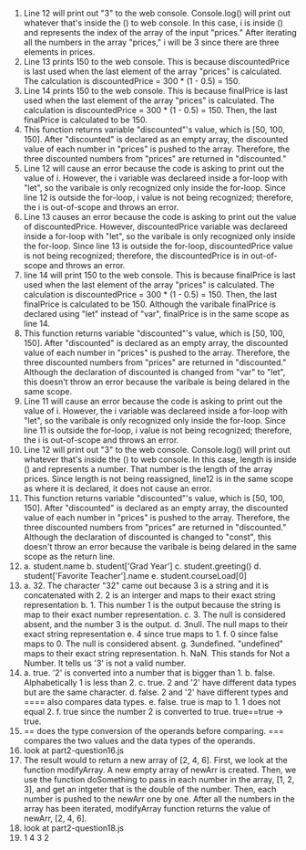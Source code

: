 1. Line 12 will print out "3" to the web console. Console.log()
   will print out whatever that's inside the () to web console. In this case, 
   i is inside () and represents the index of the array of the input "prices." 
   After iterating all the numbers in the array "prices," i will be 3 since
   there are three elements in prices.
2. Line 13 prints 150 to the web console. This is because discountedPrice is 
   last used when the last element of the array "prices" is calculated. The 
   calculation is discountedPrice = 300 * (1 - 0.5) = 150.
3. Line 14 prints 150 to the web console. This is because finalPrice is 
   last used when the last element of the array "prices" is calculated. The 
   calculation is discountedPrice = 300 * (1 - 0.5) = 150. Then, the last
   finalPrice is calculated to be 150.
4. This function returns variable "discounted"'s value, which is [50, 100, 150].
   After "discounted" is declared as an empty array, the discounted value of
   each number in "prices" is pushed to the array. Therefore, the three
   discounted numbers from "prices" are returned in "discounted."
5. Line 12 will cause an error because the code is asking to print out the value
   of i. However, the i variable was declareed inside a for-loop with "let", so the varibale is only recognized only inside the for-loop. Since line 12 is outside the for-loop, i value is not being recognized; therefore, the i is 
   out-of-scope and throws an error. 
6. Line 13 causes an error because the code is asking to print out the value of
   discountedPrice. However, discountedPrice variable was declareed inside a 
   for-loop with "let", so the varibale is only recognized only inside the
   for-loop. Since line 13 is outside the for-loop, discountedPrice value is
   not being recognized; therefore, the discountedPrice is in out-of-scope and
   throws an error. 
7. line 14 will print 150 to the web console. This is because finalPrice is 
   last used when the last element of the array "prices" is calculated. The 
   calculation is discountedPrice = 300 * (1 - 0.5) = 150. Then, the last
   finalPrice is calculated to be 150. Although the varibale finalPrice is 
   declared using "let" instead of "var", finalPrice is in the same scope as
   line 14. 
8. This function returns variable "discounted"'s value, which is [50, 100, 150].
   After "discounted" is declared as an empty array, the discounted value of
   each number in "prices" is pushed to the array. Therefore, the three
   discounted numbers from "prices" are returned in "discounted." Although the
   declaration of discounted is changed from "var" to "let", this doesn't throw
   an error because the varibale is being delared in the same scope. 
9. Line 11 will cause an error because the code is asking to print out the value
   of i. However, the i variable was declareed inside a for-loop with "let", so the varibale is only recognized only inside the for-loop. Since line 11 is outside the for-loop, i value is not being recognized; therefore, the i is 
   out-of-scope and throws an error. 
10. Line 12 will print out "3" to the web console. Console.log() will print out
    whatever that's inside the () to web console. In this case, length is 
    inside () and represents a number. That number is the length of the array
    prices. Since length is not being reassigned, line12 is in the same scope
    as where it is declared, it does not cause an error. 
11. This function returns variable "discounted"'s value, which is [50, 100, 150].
   After "discounted" is declared as an empty array, the discounted value of
   each number in "prices" is pushed to the array. Therefore, the three
   discounted numbers from "prices" are returned in "discounted." Although the
   declaration of discounted is changed to "const", this doesn't throw
   an error because the varibale is being delared in the same scope as the
   return line. 
12. a. student.name
    b. student['Grad Year']
    c. student.greeting()
    d. student['Favorite Teacher'].name
    e. student.courseLoad[0]
13. a. 32. The character "32" came out because 3 is a string and it is
    concatenated with 2. 2 is an interger and maps to their exact string
    representation
    b. 1. This number 1 is the output because the string is map to their exact
    number representation. 
    c. 3. The null is considered absent, and the number 3 is the output. 
    d. 3null. The null maps to their exact string representation 
    e. 4 since true maps to 1.
    f. 0 since false maps to 0. The null is considered absent.
    g. 3undefined. "undefined" maps to their exact string representation.
    h. NaN. This stands for Not a Number. It tells us '3' is not a valid number. 
14. a. true. '2' is converted into a number that is bigger than 1.
    b. false. Alphabetically 1 is less than 2. 
    c. true. 2 and '2' have different data types but are the same character.
    d. false. 2 and '2' have different types and ==== also compares data types. 
    e. false. true is map to 1. 1 does not equal 2. 
    f. true since the number 2 is converted to true. true==true -> true.
15. == does the type conversion of the operands before comparing. === compares
    the two values and the data types of the operands.
16. look at part2-question16.js 
17. The result would to return a new array of [2, 4, 6]. First, we look at the
    function modifyArray. A new empty array of newArr is created. Then, we use
    the function doSomething to pass in each number in the array, [1, 2, 3], 
    and get an intgeter that is the double of the number. Then, each number is
    pushed to the newArr one by one. After all the numbers in the array has
    been iterated, modifyArray function returns the value of newArr, [2, 4, 6].
18. look at part2-question18.js 
19. 1
    4
    3
    2
